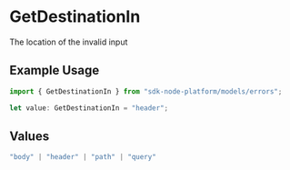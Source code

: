 # GetDestinationIn

The location of the invalid input

## Example Usage

```typescript
import { GetDestinationIn } from "sdk-node-platform/models/errors";

let value: GetDestinationIn = "header";
```

## Values

```typescript
"body" | "header" | "path" | "query"
```